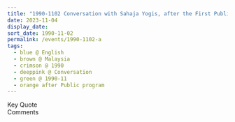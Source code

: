 ```yaml
---
title: "1990-1102 Conversation with Sahaja Yogis, after the First Public Program and before Dinner, House of W.B. Ng, Petaling Jaya (15 kms W of Kuala Lumpur), Malaysia (15 kms W of Kuala Lumpur), Malaysia"
date: 2023-11-04
display_date: 
sort_date: 1990-11-02
permalink: /events/1990-1102-a
tags:
  - blue @ English
  - brown @ Malaysia
  - crimson @ 1990
  - deeppink @ Conversation
  - green @ 1990-11
  - orange after Public program
---
```


<wave-list>
  <list-title color="green" width="75">Key Quote</list-title>
  <list-item color="BlanchedAlmond"  width="200"></list-item>
  <list-item color="Lavender"></list-item>
  <list-item color="BlanchedAlmond"></list-item>
</wave-list>

<br>

<wave-list>
  <list-title color="green" width="75">Comments</list-title>
  <list-item color="BlanchedAlmond"  width="200"></list-item>
  <list-item color="Lavender"></list-item>
  <list-item color="BlanchedAlmond"></list-item>
</wave-list>